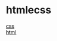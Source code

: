 # htmlecss 
<a href='https://gabrielryanft.github.io/learning/cursoemvideo/htmlecss/css/' target='_blank' rel='next'>css</a><br/>
<a href='https://gabrielryanft.github.io/learning/cursoemvideo/htmlecss/html/' target='_blank' rel='next'>html</a><br/>
